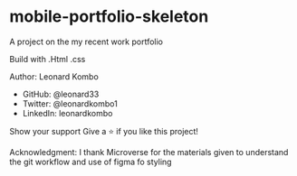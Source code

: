 # mobile-portfolio-skeleton

A project on the my recent work portfolio 

Build with
.Html
.css

Author:
Leonard Kombo
* GitHub: @leonard33
* Twitter: @leonardkombo1
* LinkedIn: leonardkombo



Show your support
Give a ⭐️ if you like this project!

Acknowledgment:
I thank Microverse for the materials given to understand the git workflow and use of figma fo styling
